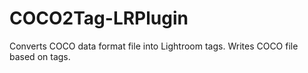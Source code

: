 # COCO2Tag-LRPlugin
Converts COCO data format file into Lightroom tags. Writes COCO file based on tags.
